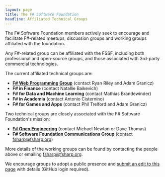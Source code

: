 ```yaml
---
layout: page
title: The F# Software Foundation
headline: Affiliated Technical Groups
---
```



The F# Software Foundation members actively seek to encourage and facilitate F#-related meetups,
discussion groups and working groups affiliated with the foundation. 

Any F#-related group can be affiliated with the FSSF, including both professional and open-source groups,
and those associated with 3rd-party commercial technologies.

The current affiliated technical groups are:

 * [**F# Web Programming Group**](https://groups.google.com/forum/#!forum/web-stack-fs) (contact Ryan Riley and Adam Granicz)
 * **F# in Finance** (contact Natallie Baikevich)
 * **F# for Data and Machine Learning** (contact Mathias Brandewinder)
 * **F# in Academia** (contact Antonio Cisternino)
 * **F# for Games and Apps** (contact Phil Trelford and Adam Granicz)

Two technical groups are closely associated with the F# Software Foundation's mission:

 * [**F# Open Engineering**](http://fsharp.github.io) (contact Michael Newton or Dave Thomas)  
 * **F# Software Foundation Communications Group** (contact [fsharp@fsharp.org](mailto:fsharp@fsharp.org))

More details of the working groups can be found by contacting the people above or 
emailing [fsharp@fsharp.org](mailto:fsharp@fsharp.org). 

We encourage groups to adopt a public presence and [submit an edit to this page](https://github.com/fsharp/fsfoundation/edit/gh-pages/technical-groups/index.md) with details (GitHub login required).


